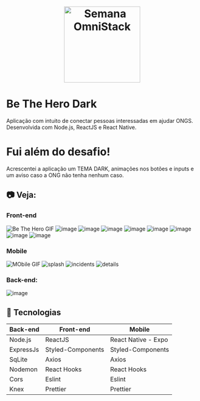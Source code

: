 <h1 align="center">
    <img alt="Semana OmniStack" src=".github/logo.svg" width="200px" />
</h1>

# Be The Hero Dark
Aplicação com intuito de conectar pessoas interessadas em ajudar ONGS. Desenvolvida com Node.js, ReactJS e React Native.


# Fui além do desafio!
Acrescentei a aplicação um TEMA DARK, animações nos botões e inputs e um aviso caso a ONG não tenha nenhum caso.

## :camera: Veja:

### Front-end
![Be The Hero GIF](github/WebT.gif)
![image](github/logonB.png)
![image](github/logonW.png)
![image](github/registerB.png)
![image](github/registerW.png)
![image](github/profileB.png)
![image](github/profileW.png)
![image](github/incidentB.png)
![image](github/incidentW.png)

### Mobile
![MObile GIF](github/mobile.gif)
![splash](github/splash.png)
![incidents](github/incidents.png)
![details](github/details.png)


### Back-end:
![image](https://user-images.githubusercontent.com/55156476/77479851-5518d400-6dff-11ea-9541-69f391c2747a.png)

## :rocket: Tecnologias

<table>
  <thead>
    <th>Back-end</th>
    <th>Front-end</th>
    <th>Mobile</th>
  </thead>
  <tbody>
    <tr>
      <td>Node.js</td>
      <td>ReactJS</td>
      <td>React Native - Expo</td>
    </tr>
    <tr>
      <td>ExpressJs</td>
      <td>Styled-Components</td>
      <td>Styled-Components</td>
    </tr>
    <tr>
      <td>SqLite</td>
      <td>Axios</td>
      <td>Axios</td>
    </tr>
    <tr>
      <td>Nodemon</td>
      <td>React Hooks</td>
      <td>React Hooks</td>
    </tr>
    <tr>
      <td>Cors</td>
      <td>Eslint</td>
      <td>Eslint</td>
    </tr>
    <tr>
      <td>Knex</td>
      <td>Prettier</td>
      <td>Prettier</td>
    </tr>
  </tbody>
</table>


